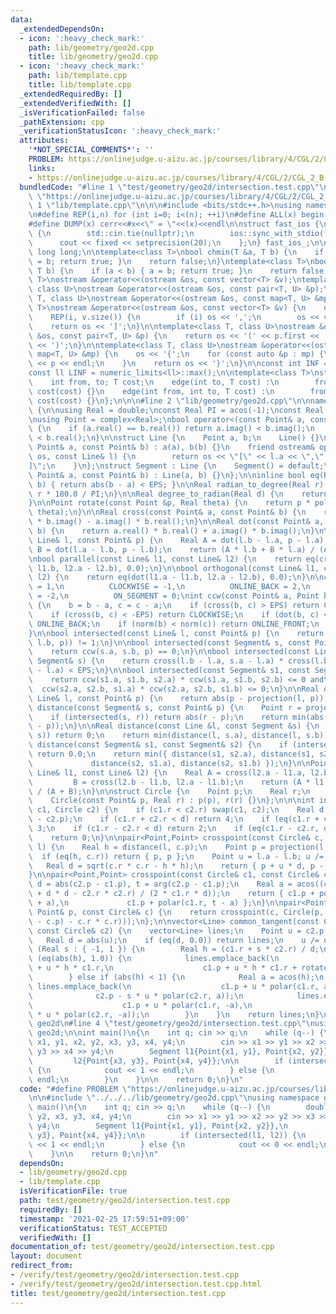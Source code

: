 ```yaml
---
data:
  _extendedDependsOn:
  - icon: ':heavy_check_mark:'
    path: lib/geometry/geo2d.cpp
    title: lib/geometry/geo2d.cpp
  - icon: ':heavy_check_mark:'
    path: lib/template.cpp
    title: lib/template.cpp
  _extendedRequiredBy: []
  _extendedVerifiedWith: []
  _isVerificationFailed: false
  _pathExtension: cpp
  _verificationStatusIcon: ':heavy_check_mark:'
  attributes:
    '*NOT_SPECIAL_COMMENTS*': ''
    PROBLEM: https://onlinejudge.u-aizu.ac.jp/courses/library/4/CGL/2/CGL_2_B
    links:
    - https://onlinejudge.u-aizu.ac.jp/courses/library/4/CGL/2/CGL_2_B
  bundledCode: "#line 1 \"test/geometry/geo2d/intersection.test.cpp\"\n#define PROBLEM\
    \ \"https://onlinejudge.u-aizu.ac.jp/courses/library/4/CGL/2/CGL_2_B\"\n\n#line\
    \ 1 \"lib/template.cpp\"\n\n\n#include <bits/stdc++.h>\nusing namespace std;\n\
    \n#define REP(i,n) for (int i=0; i<(n); ++i)\n#define ALL(x) begin(x),end(x)\n\
    #define DUMP(x) cerr<<#x<<\" = \"<<(x)<<endl\n\nstruct fast_ios {\n    fast_ios()\
    \ {\n        std::cin.tie(nullptr);\n        ios::sync_with_stdio(false);\n  \
    \      cout << fixed << setprecision(20);\n    };\n} fast_ios_;\n\nusing ll =\
    \ long long;\n\ntemplate<class T>\nbool chmin(T &a, T b) {\n    if (a > b) { a\
    \ = b; return true; }\n    return false;\n}\ntemplate<class T>\nbool chmax(T &a,\
    \ T b) {\n    if (a < b) { a = b; return true; }\n    return false;\n}\n\ntemplate<class\
    \ T>\nostream &operator<<(ostream &os, const vector<T> &v);\ntemplate<class T,\
    \ class U>\nostream &operator<<(ostream &os, const pair<T, U> &p);\ntemplate<class\
    \ T, class U>\nostream &operator<<(ostream &os, const map<T, U> &mp);\n\ntemplate<class\
    \ T>\nostream &operator<<(ostream &os, const vector<T> &v) {\n    os << '[';\n\
    \    REP(i, v.size()) {\n        if (i) os << ',';\n        os << v[i];\n    }\n\
    \    return os << ']';\n}\n\ntemplate<class T, class U>\nostream &operator<<(ostream\
    \ &os, const pair<T, U> &p) {\n    return os << '(' << p.first << ' ' << p.second\
    \ << ')';\n}\n\ntemplate<class T, class U>\nostream &operator<<(ostream &os, const\
    \ map<T, U> &mp) {\n    os << '{';\n    for (const auto &p : mp) {\n        os\
    \ << p << endl;\n    }\n    return os << '}';\n}\n\nconst int INF = numeric_limits<int>::max();\n\
    const ll LINF = numeric_limits<ll>::max();\n\ntemplate<class T>\nstruct edge {\n\
    \    int from, to; T cost;\n    edge(int to, T cost) :\n        from(-1), to(to),\
    \ cost(cost) {}\n    edge(int from, int to, T cost) :\n        from(from), to(to),\
    \ cost(cost) {}\n};\n\n\n#line 2 \"lib/geometry/geo2d.cpp\"\n\nnamespace geo2d\
    \ {\n\nusing Real = double;\nconst Real PI = acos(-1);\nconst Real EPS = 1e-9;\n\
    \nusing Point = complex<Real>;\nbool operator<(const Point& a, const Point& b)\
    \ {\n    if (a.real() == b.real()) return a.imag() < b.imag();\n    return a.real()\
    \ < b.real();\n}\n\nstruct Line {\n    Point a, b;\n    Line() {}\n    Line(const\
    \ Point& a, const Point& b) : a(a), b(b) {}\n    friend ostream& operator<<(ostream&\
    \ os, const Line& l) {\n        return os << \"[\" << l.a << \",\" << l.b << \"\
    ]\";\n    }\n};\nstruct Segment : Line {\n    Segment() = default;\n\n    Segment(const\
    \ Point& a, const Point& b) : Line(a, b) {}\n};\n\ninline bool eq(Real a, Real\
    \ b) { return abs(b - a) < EPS; }\n\nReal radian_to_degree(Real r) {\n    return\
    \ r * 180.0 / PI;\n}\n\nReal degree_to_radian(Real d) {\n    return d * PI / 180.0;\n\
    }\n\nPoint rotate(const Point &p, Real theta) {\n    return p * polar((Real)1.0,\
    \ theta);\n}\n\nReal cross(const Point& a, const Point& b) {\n    return a.real()\
    \ * b.imag() - a.imag() * b.real();\n}\n\nReal dot(const Point& a, const Point&\
    \ b) {\n    return a.real() * b.real() + a.imag() * b.imag();\n}\n\nPoint projection(const\
    \ Line& l, const Point& p) {\n    Real A = dot(l.b - l.a, p - l.a),\n        \
    \ B = dot(l.a - l.b, p - l.b);\n    return (A * l.b + B * l.a) / (A + B);\n}\n\
    \nbool parallel(const Line& l1, const Line& l2) {\n    return eq(cross(l1.a -\
    \ l1.b, l2.a - l2.b), 0.0);\n}\n\nbool orthogonal(const Line& l1, const Line&\
    \ l2) {\n    return eq(dot(l1.a - l1.b, l2.a - l2.b), 0.0);\n}\n\nconst int COUNTER_CLOCKWISE\
    \ = 1,\n          CLOCKWISE = -1,\n          ONLINE_BACK = 2,\n          ONLINE_FRONT\
    \ = -2,\n          ON_SEGMENT = 0;\nint ccw(const Point& a, Point b, Point c)\
    \ {\n    b = b - a, c = c - a;\n    if (cross(b, c) > EPS) return COUNTER_CLOCKWISE;\n\
    \    if (cross(b, c) < -EPS) return CLOCKWISE;\n    if (dot(b, c) < 0) return\
    \ ONLINE_BACK;\n    if (norm(b) < norm(c)) return ONLINE_FRONT;\n    return ON_SEGMENT;\n\
    }\n\nbool intersected(const Line& l, const Point& p) {\n    return abs(ccw(l.a,\
    \ l.b, p)) != 1;\n}\n\nbool intersected(const Segment& s, const Point& p) {\n\
    \    return ccw(s.a, s.b, p) == 0;\n}\n\nbool intersected(const Line& l, const\
    \ Segment& s) {\n    return cross(l.b - l.a, s.a - l.a) * cross(l.b - l.a, s.b\
    \ - l.a) < EPS;\n}\n\nbool intersected(const Segment& s1, const Segment& s2) {\n\
    \    return ccw(s1.a, s1.b, s2.a) * ccw(s1.a, s1.b, s2.b) <= 0 and\n         \
    \  ccw(s2.a, s2.b, s1.a) * ccw(s2.a, s2.b, s1.b) <= 0;\n}\n\nReal distance(const\
    \ Line& l, const Point& p) {\n    return abs(p - projection(l, p));\n}\n\nReal\
    \ distance(const Segment& s, const Point& p) {\n    Point r = projection(s, p);\n\
    \    if (intersected(s, r)) return abs(r - p);\n    return min(abs(s.a - p), abs(s.b\
    \ - p));\n}\n\nReal distance(const Line &l, const Segment &s) {\n    if (intersected(l,\
    \ s)) return 0;\n    return min(distance(l, s.a), distance(l, s.b));\n}\n\nReal\
    \ distance(const Segment& s1, const Segment& s2) {\n    if (intersected(s1, s2))\
    \ return 0.0;\n    return min({ distance(s1, s2.a), distance(s1, s2.b),\n    \
    \             distance(s2, s1.a), distance(s2, s1.b) });\n}\n\nPoint crosspoint(const\
    \ Line& l1, const Line& l2) {\n    Real A = cross(l2.a - l1.a, l2.b - l1.a),\n\
    \         B = cross(l2.b - l1.b, l2.a - l1.b);\n    return (A * l1.b + B * l1.a)\
    \ / (A + B);\n}\n\nstruct Circle {\n    Point p;\n    Real r;\n    Circle() {}\n\
    \    Circle(const Point& p, Real r) : p(p), r(r) {}\n};\n\n\nint intersected(Circle\
    \ c1, Circle c2) {\n    if (c1.r < c2.r) swap(c1, c2);\n    Real d = abs(c1.p\
    \ - c2.p);\n    if (c1.r + c2.r < d) return 4;\n    if (eq(c1.r + c2.r, d)) return\
    \ 3;\n    if (c1.r - c2.r < d) return 2;\n    if (eq(c1.r - c2.r, d)) return 1;\n\
    \    return 0;\n}\n\npair<Point,Point> crosspoint(const Circle& c, const Line&\
    \ l) {\n    Real h = distance(l, c.p);\n    Point p = projection(l, c.p);\n  \
    \  if (eq(h, c.r)) return { p, p };\n    Point u = l.a - l.b; u /= abs(u);\n \
    \   Real d = sqrt(c.r * c.r - h * h);\n    return { p + u * d, p - u * d };\n\
    }\n\npair<Point,Point> crosspoint(const Circle& c1, const Circle& c2) {\n    Real\
    \ d = abs(c2.p - c1.p), t = arg(c2.p - c1.p);\n    Real a = acos((c1.r * c1.r\
    \ + d * d - c2.r * c2.r) / (2 * c1.r * d));\n    return { c1.p + polar(c1.r, t\
    \ + a),\n             c1.p + polar(c1.r, t - a) };\n}\n\npair<Point,Point> tangent(const\
    \ Point& p, const Circle& c) {\n    return crosspoint(c, Circle(p, sqrt(norm(p\
    \ - c.p) - c.r * c.r)));\n};\n\nvector<Line> common_tangent(const Circle& c1,\
    \ const Circle& c2) {\n    vector<Line> lines;\n    Point u = c2.p - c1.p;\n \
    \   Real d = abs(u);\n    if (eq(d, 0.0)) return lines;\n    u /= d;\n    for\
    \ (Real s : { -1, 1 }) {\n        Real h = (c1.r + s * c2.r) / d;\n        if\
    \ (eq(abs(h), 1.0)) {\n            lines.emplace_back(\n                    c1.p\
    \ + u * h * c1.r,\n                    c1.p + u * h * c1.r + rotate(u, PI / 2.0));\n\
    \        } else if (abs(h) < 1) {\n            Real a = acos(h);\n           \
    \ lines.emplace_back(\n                    c1.p + u * polar(c1.r, a),\n      \
    \              c2.p - s * u * polar(c2.r, a));\n            lines.emplace_back(\n\
    \                    c1.p + u * polar(c1.r, -a),\n                    c2.p - s\
    \ * u * polar(c2.r, -a));\n        }\n    }\n    return lines;\n}\n\n} // namespace\
    \ geo2d\n#line 4 \"test/geometry/geo2d/intersection.test.cpp\"\nusing namespace\
    \ geo2d;\n\nint main()\n{\n    int q; cin >> q;\n    while (q--) {\n        double\
    \ x1, y1, x2, y2, x3, y3, x4, y4;\n        cin >> x1 >> y1 >> x2 >> y2 >> x3 >>\
    \ y3 >> x4 >> y4;\n        Segment l1{Point{x1, y1}, Point{x2, y2}},\n       \
    \         l2{Point{x3, y3}, Point{x4, y4}};\n\n        if (intersected(l1, l2))\
    \ {\n            cout << 1 << endl;\n        } else {\n            cout << 0 <<\
    \ endl;\n        }\n    }\n\n    return 0;\n}\n"
  code: "#define PROBLEM \"https://onlinejudge.u-aizu.ac.jp/courses/library/4/CGL/2/CGL_2_B\"\
    \n\n#include \"../../../lib/geometry/geo2d.cpp\"\nusing namespace geo2d;\n\nint\
    \ main()\n{\n    int q; cin >> q;\n    while (q--) {\n        double x1, y1, x2,\
    \ y2, x3, y3, x4, y4;\n        cin >> x1 >> y1 >> x2 >> y2 >> x3 >> y3 >> x4 >>\
    \ y4;\n        Segment l1{Point{x1, y1}, Point{x2, y2}},\n                l2{Point{x3,\
    \ y3}, Point{x4, y4}};\n\n        if (intersected(l1, l2)) {\n            cout\
    \ << 1 << endl;\n        } else {\n            cout << 0 << endl;\n        }\n\
    \    }\n\n    return 0;\n}\n"
  dependsOn:
  - lib/geometry/geo2d.cpp
  - lib/template.cpp
  isVerificationFile: true
  path: test/geometry/geo2d/intersection.test.cpp
  requiredBy: []
  timestamp: '2021-02-25 17:59:51+09:00'
  verificationStatus: TEST_ACCEPTED
  verifiedWith: []
documentation_of: test/geometry/geo2d/intersection.test.cpp
layout: document
redirect_from:
- /verify/test/geometry/geo2d/intersection.test.cpp
- /verify/test/geometry/geo2d/intersection.test.cpp.html
title: test/geometry/geo2d/intersection.test.cpp
---
```


